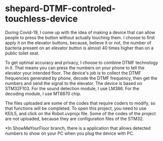 # shepard-DTMF-controled-touchless-device
During Covid-19, I come up with the idea of making a device that can allow people to press the button without actually touching them.
I choose to first apply it on the elevator buttons, because, believe it or not, the number of bacteria present on an elevator button is almost 40 times higher than on a public toilet seat.

To get optimal accuracy and privacy, I choose to combine DTMF technology in it. That means you can press the numbers on your phone to tell the elevator your intended floor. 
The device's job is to collect the DTMF frequencies generated by phone, decode the DTMF frequency, then get the numbers and send the signal to the elevator.
The device is based on STM32F103. For the sound detection module, I use LM386. For the decoding module, I use MT8870 chip.

The files uploaded are some of the codes that require coders to modify, so that functions will be completed. To open this project, you need to use KEIL5, and click on the Robot.uvprojx file. Some of the codes of the project are not uploaded, because they are configuration files of the STM32.

*In ShowMeYourFloor branch, there is a application that allows detected numbers to show on your PC when you plug the device with PC.

